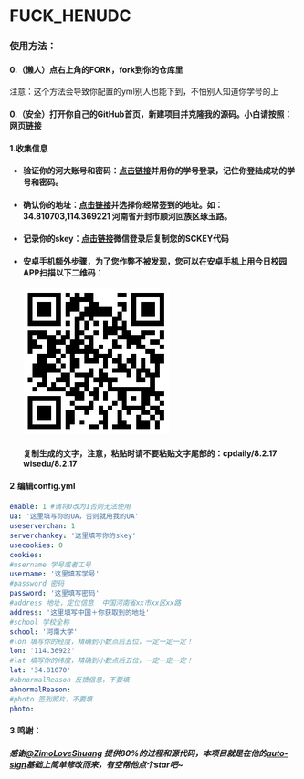 # FUCK_HENUDC

### 使用方法：

#### 0.（懒人）点右上角的FORK，fork到你的仓库里

注意：这个方法会导致你配置的yml别人也能下到，不怕别人知道你学号的上

#### 0.（安全）打开你自己的GitHub首页，新建项目并克隆我的源码。小白请按照：网页链接

#### 1.收集信息

- #### 验证你的河大账号和密码：[点击链接](https://ids.henu.edu.cn/authserver/login?service=https%3A%2F%2Fhenu.campusphere.net%2Fportal%2Flogin)并用你的学号登录，记住你登陆成功的学号和密码。

- #### 确认你的地址：[点击链接](https://lbs.qq.com/tool/getpoint/index.html)并选择你经常签到的地址。如：34.810703,114.369221 河南省开封市顺河回族区琢玉路。

- #### 记录你的skey：[点击链接](http://sc.ftqq.com/?c=code)微信登录后复制您的SCKEY代码

- #### 安卓手机额外步骤，为了您作弊不被发现，您可以在安卓手机上用今日校园APP扫描以下二维码：

  ![image](./pic/qrcode.png)

  #### 复制生成的文字，注意，粘贴时请不要粘贴文字尾部的：cpdaily/8.2.17 wisedu/8.2.17

#### 2.编辑config.yml

```yaml
enable: 1 #请将0改为1否则无法使用
ua: '这里填写你的UA，否则就用我的UA'
useserverchan: 1
serverchankey: '这里填写你的skey'
usecookies: 0
cookies: 
#username 学号或者工号
username: '这里填写学号'
#password 密码
password: '这里填写密码'
#address 地址，定位信息  中国河南省xx市xx区xx路
address: '这里填写中国＋你获取到的地址'
#school 学校全称
school: '河南大学'
#lon 填写你的经度，精确到小数点后五位，一定一定一定！
lon: '114.36922'
#lat 填写你的纬度，精确到小数点后五位，一定一定一定！
lat: '34.81070'
#abnormalReason 反馈信息，不要填
abnormalReason:
#photo 签到照片，不要填
photo:
```

#### 3.鸣谢：

##### 感谢[@ZimoLoveShuang](https://github.com/ZimoLoveShuang) 提供80%的过程和源代码，本项目就是在他的[auto-sign](https://github.com/ZimoLoveShuang/auto-sign)基础上简单修改而来，有空帮他点个star吧~